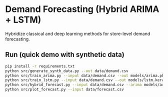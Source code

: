 # Demand Forecasting (Hybrid ARIMA + LSTM)

Hybridize classical and deep learning methods for store-level demand forecasting.

## Run (quick demo with synthetic data)
```bash
pip install -r requirements.txt
python src/generate_synth_data.py --out data/demand.csv
python src/train_arima.py --input data/demand.csv --out models/arima.pkl
python src/train_lstm.py --input data/demand.csv --out models/lstm.keras
python src/hybrid_forecast.py --input data/demand.csv --arima models/arima.pkl --lstm models/lstm.keras --out data/forecast.csv
python src/plot_forecast.py --input data/forecast.csv
```
